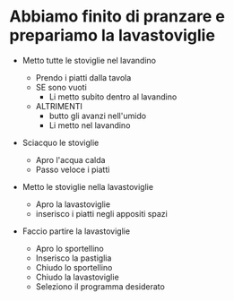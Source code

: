 # Abbiamo finito di pranzare e prepariamo la lavastoviglie

- Metto tutte le stoviglie nel lavandino
  - Prendo i piatti dalla tavola
  - SE sono vuoti
    - Li metto subito dentro al lavandino
  - ALTRIMENTI 
    - butto gli avanzi nell'umido
    - Li metto nel lavandino 

- Sciacquo le stoviglie 
  - Apro l'acqua calda
  - Passo veloce i piatti

- Metto le stoviglie nella lavastoviglie
  - Apro la lavastoviglie
  - inserisco i piatti negli appositi spazi

- Faccio partire la lavastoviglie
  - Apro lo sportellino
  - Inserisco la pastiglia
  - Chiudo lo sportellino
  - Chiudo la lavastoviglie
  - Seleziono il programma desiderato

